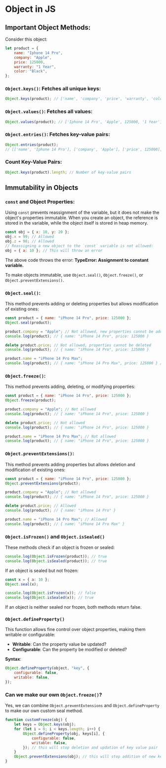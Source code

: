 # Object in JS

## Important Object Methods:

Consider this object:

```javascript
let product = {
    name: "Iphone 14 Pro",
    company: "Apple",
    price: 125000,
    warranty: "1 Year",
    color: "Black",
};
```

### `Object.keys()`: Fetches all unique keys:

```javascript
Object.keys(product); // ['name', 'company', 'price', 'warranty', 'color']
```

### `Object.values()`: Fetches all values:

```javascript
Object.values(product); // ['Iphone 14 Pro', 'Apple', 125000, '1 Year', 'Black']
```

### `Object.entries()`: Fetches key-value pairs:

```javascript
Object.entries(product);
// [['name', 'Iphone 14 Pro'], ['company', 'Apple'], ['price', 125000], ['warranty', '1 Year'], ['color', 'Black']]
```

### Count Key-Value Pairs:

```javascript
Object.keys(product).length; // Number of key-value pairs
```

## Immutability in Objects

### `const` and Object Properties:
Using `const` prevents reassignment of the variable, but it does not make the object's properties immutable. When you create an object, the reference is stored in the variable, while the object itself is stored in heap memory.

```javascript
const obj = { x: 10, y: 20 };
obj.x = 99; // Allowed
obj.z = 98; // Allowed
// Reassigning a new object to the `const` variable is not allowed:
obj = { a: 10 }; // This will throw an error
```

The above code throws the error:
**TypeError: Assignment to constant variable.**

To make objects immutable, use `Object.seal()`, `Object.freeze()`, or `Object.preventExtensions()`.

### `Object.seal()`:
This method prevents adding or deleting properties but allows modification of existing ones:

```javascript
const product = { name: "iPhone 14 Pro", price: 125000 };
Object.seal(product);

product.company = "Apple"; // Not allowed, new properties cannot be added
console.log(product); // { name: "iPhone 14 Pro", price: 125000 }

delete product.price; // Not allowed, properties cannot be deleted
console.log(product); // { name: "iPhone 14 Pro", price: 125000 }

product.name = "iPhone 14 Pro Max";
console.log(product); // { name: "iPhone 14 Pro Max", price: 125000 } // Existing properties can be modified
```

### `Object.freeze()`:
This method prevents adding, deleting, or modifying properties:

```javascript
const product = { name: "iPhone 14 Pro", price: 125000 };
Object.freeze(product);

product.company = "Apple"; // Not allowed
console.log(product); // { name: "iPhone 14 Pro", price: 125000 }

delete product.price; // Not allowed
console.log(product); // { name: "iPhone 14 Pro", price: 125000 }

product.name = "iPhone 14 Pro Max"; // Not allowed
console.log(product); // { name: "iPhone 14 Pro", price: 125000 }
```

### `Object.preventExtensions()`:
This method prevents adding properties but allows deletion and modification of existing ones:

```javascript
const product = { name: "iPhone 14 Pro", price: 125000 };
Object.preventExtensions(product);

product.company = "Apple"; // Not allowed
console.log(product); // { name: "iPhone 14 Pro", price: 125000 }

delete product.price; // Allowed
console.log(product); // { name: "iPhone 14 Pro" }

product.name = "iPhone 14 Pro Max"; // Allowed
console.log(product); // { name: "iPhone 14 Pro Max" }
```

### `Object.isFrozen()` and `Object.isSealed()`
These methods check if an object is frozen or sealed:

```javascript
console.log(Object.isFrozen(product)); // true
console.log(Object.isSealed(product)); // true
```

If an object is sealed but not frozen:

```javascript
const x = { a: 10 };
Object.seal(x);

console.log(Object.isFrozen(x)); // false
console.log(Object.isSealed(x)); // true
```

If an object is neither sealed nor frozen, both methods return false.

### `Object.defineProperty()`
This function allows fine control over object properties, making them writable or configurable:

- **Writable**: Can the property value be updated?
- **Configurable**: Can the property be modified or deleted?

**Syntax**:
```javascript
Object.defineProperty(object, "key", {
    configurable: false,
    writable: false,
});
```

### Can we make our own `Object.freeze()`? 
Yes, we can combine `Object.preventExtensions` and `Object.defineProperty` to make our own custom seal method.

```javascript
function customFreeze(obj) {
    let keys = Object.keys(obj);
    for (let i = 0; i < keys.length; i++) {
        Object.defineProperty(obj, keys[i], {
            configurable: false,
            writable: false,
        }); // this will stop deletion and updation of key value pair
    }
    Object.preventExtensions(obj); // this will stop addition of new key value pairs
}
```
